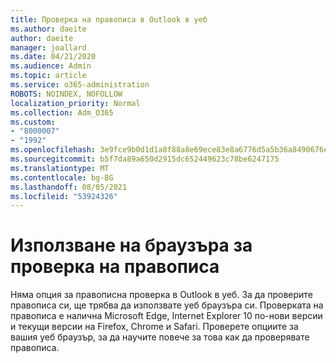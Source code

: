```yaml
---
title: Проверка на правописа в Outlook в уеб
ms.author: daeite
author: daeite
manager: joallard
ms.date: 04/21/2020
ms.audience: Admin
ms.topic: article
ms.service: o365-administration
ROBOTS: NOINDEX, NOFOLLOW
localization_priority: Normal
ms.collection: Adm_O365
ms.custom:
- "8000007"
- "1992"
ms.openlocfilehash: 3e9fce9b0d1d1a8f88a8e69ece83e8a6776d5a5b36a8490676e274b23741052f
ms.sourcegitcommit: b5f7da89a650d2915dc652449623c78be6247175
ms.translationtype: MT
ms.contentlocale: bg-BG
ms.lasthandoff: 08/05/2021
ms.locfileid: "53924326"
---
```

# <a name="use-your-browser-to-check-spelling"></a>Използване на браузъра за проверка на правописа

Няма опция за правописна проверка в Outlook в уеб. За да проверите правописа си, ще трябва да използвате уеб браузъра си. Проверката на правописа е налична Microsoft Edge, Internet Explorer 10 по-нови версии и текущи версии на Firefox, Chrome и Safari. Проверете опциите за вашия уеб браузър, за да научите повече за това как да проверявате правописа.
